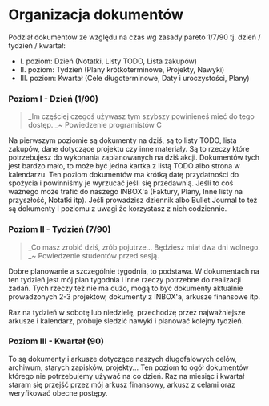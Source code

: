 # Organizacja dokumentów

Podział dokumentów ze względu na czas wg zasady pareto 1/7/90 tj. dzień / tydzień / kwartał:

* I. poziom: Dzień (Notatki, Listy TODO, Lista zakupów)
* II. poziom: Tydzień (Plany krótkoterminowe, Projekty, Nawyki)
* III. poziom: Kwartał (Cele długoterminowe, Daty i uroczystości, Plany)

### Poziom I - Dzień (1/90) 

> _Im częściej czegoś używasz tym szybszy powinieneś mieć do tego dostęp.
> _~ Powiedzenie programistów C

Na pierwszym poziomie są dokumenty na dziś, są to listy TODO, lista zakupów, dane dotyczące projektu czy inne materiały. Są to rzeczy które potrzebujesz do wykonania zaplanowanych na dziś akcji. Dokumentów tych jest bardzo mało, to może być jedna kartka z listą TODO albo strona w kalendarzu. Ten poziom dokumentów ma krótką datę przydatności do spożycia i powinniśmy je wyrzucać jeśli się przedawnią. Jeśli to coś ważnego może trafić do naszego INBOX'a (Faktury, Plany, Inne listy na przyszłość, Notatki itp).
Jeśli prowadzisz dziennik albo Bullet Journal to też są dokumenty I poziomu z uwagi że korzystasz z nich codziennie.

### Poziom II - Tydzień (7/90) 

> _Co masz zrobić dziś, zrób pojutrze… Będziesz miał dwa dni wolnego. _~ Powiedzenie studentów przed sesją.

Dobre planowanie a szczególnie tygodnia, to podstawa. W dokumentach na ten tydzień jest mój plan tygodnia i inne rzeczy potrzebne do realizacji zadań. Tych rzeczy też nie ma dużo, mogą to być dokumenty aktualnie prowadzonych 2-3 projektów, dokumenty z INBOX'a, arkusze finansowe itp. 

Raz na tydzień w sobotę lub niedzielę, przechodzę przez najważniejsze arkusze i kalendarz, próbuje śledzić nawyki  i planować kolejny tydzień.

### Poziom III - Kwartał (90) 

To są dokumenty i arkusze dotyczące naszych długofalowych celów, archiwum, starych zapisków, projekty...
Ten poziom to ogół dokumentów którego nie potrzebujemy używać na co dzień. Raz na miesiąc i kwartał staram się przejść przez mój arkusz finansowy, arkusz z celami oraz weryfikować obecne postępy.

